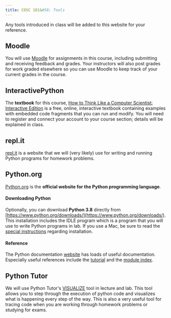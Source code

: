 ```yaml
---
title: COSC 101&#58; Tools
---
```


Any tools introduced in class will be added to this website for your reference.


## Moodle
You will use [Moodle](https://moodle.colgate.edu) for assignments in this course, including submitting and receiving feedback and grades. Your instructors will also post grades for work graded elsewhere so you can use Moodle to keep track of your current grades in the course.

<!--
## Gradescope
The instructors will be using an online education tool called [gradescope](http://www.gradescope.com) to grade your **exams**. You will be able to see detailed feedback on your exams along with your scores. To register you will need a code that you will receive from your instructor in class.
-->

## InteractivePython
The **textbook** for this course, [How to Think Like a Computer Scientist: Interactive Edition](https://runestone.academy/runestone/static/thinkcspy/index.html) is a free, online, interactive textbook containing examples with embedded code fragments that you can run and modify. You will need to register and connect your account to your course section; details will be explained in class.


## repl.it
[repl.it](https://repl.it) is a website that we will (very likely) use for writing and running Python programs for homework problems.

## Python.org
[Python.org](https://www.python.org) is the **official website for the Python programming language**.

#### Downloading Python
Optionally, you can download **Python 3.8** directly from [https://www.python.org/downloads/](https://www.python.org/downloads/). This installation includes the IDLE program which is a program that you will use to write Python programs in lab. If you use a Mac, be sure to read the [special instructions](https://www.python.org/download/mac/tcltk) regarding installation.

#### Reference
The Python documentation [website](https://docs.python.org/3/) has loads of useful documentation. Especially useful references include the [tutorial](http://docs.python.org/tutorial/) and the [module index](https://docs.python.org/3/py-modindex.html).


## Python Tutor
We will use Python Tutor's [VISUALIZE](http://www.pythontutor.com/visualize.html) tool in lecture and lab. This tool allows you to step through the execution of python code and visualizes what is happening every step of the way. This is also a very useful tool for tracing code when you are working through homework problems or studying for exams.


<!--
## cImage Python Library
Several assignments will involve manipulating images and will require use of the cImage Python Library. You can download the module and find resources about it on our [image](image) page.
-->

